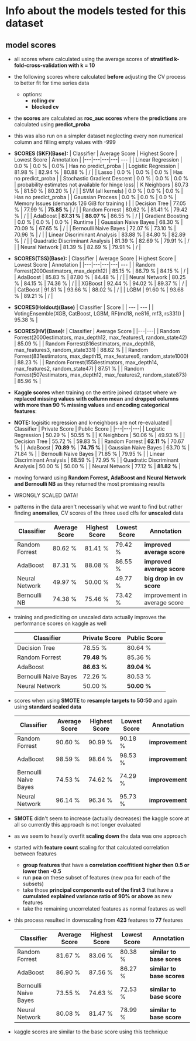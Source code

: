 # Info about the models tested for this dataset

## model scores
- all scores where calculated using the average scores of **stratified k-fold-cross-validation with k = 10**
- the following scores where calculated **before** adjusting the CV process to better fit for time series data
    - options:
        - **rolling cv**
        - **blocked cv**
- the **scores** are calculated as **roc_auc scores** where the **predictions** are calculated using **predict_proba**
- this was also run on a simpler dataset neglecting every non numerical column and filling empty values with -999
- **SCORES (SKF)(Base):**
    | Classifier  | Average Score  | Highest Score  | Lowest Score  | Annotation |
    |---|---|---|---| --- |
    | Linear Regression  | 0.0 %  | 0.0 %  | 0.0% | Has no predict_proba |
    | Logistic Regression  | 81.98 %  | 82.94 %  | 80.88 %  | / |
    | Lasso  | 0.0 %  | 0.0 %  | 0.0 %  | Has no predict_proba |
    | Stochastic Gradient Descent | 0.0 % | 0.0 % | 0.0 % | probability estimates not available for hinge loss|
    | K Neighbors | 80.73 % | 81.50 % | 80.20 % | / |
    | SVM (all kernels) | 0.0 % | 0.0 % | 0.0 % | Has no predict_proba |
    | Gaussian Process | 0.0 % | 0.0 % | 0.0 % | Memory Issues (demands 126 GiB for training ) |
    | Decision Tree | 77.05 % | 77.99 % | **75.85 %** | / |
    | Random Forrest | 80.62 % | 81.41 % | 79.42 % | / |
    | AdaBoost | **87.31 %** | **88.07 %** | 86.55 % | / |
    | Gradient Boosting | 0.0 % | 0.0 % | 0.0 % | Runtime |
    | Gaussian Naive Bayes | 68.30 % | 70.09 % | 67.65 % | / |
    | Bernoulli Naive Bayes | 72.07 % | 73.10 % | 70.96 % | / |
    | Linear Discriminant Analysis | 83.88 % | 84.80 % | 82.89 % | / |
    | Quadratic Discriminant Analysis | 81.39 % | 82.69 % | 79.91 % | / |
    | Neural Network | 81.39 % | 82.69 % | 79.91 % | / |

- **SCORES(TSS)(Base):**
    | Classifier  | Average Score  | Highest Score  | Lowest Score  | Annotation |
    |---|---|---|---| --- |
    | Random Forrest(2000estimators, max_depth12) | 85.15  %  |  86.79 %  | 84.15 % | / |
    | AdaBoost  | 85.83 %  | 87.80 %  | 84.48 %  | / |
    | Neural Network  | 80.25 %  | 84.15 %  | 74.36 %  | / |
    | XGBoost  | 92.44 %  | 94.02 % | 89.37 % | / |
    | CatBoost  | 91.81 %  | 93.66 %  | 88.02 %  | / |
    | LGBM  | 91.60 %  | 93.68 %  | 89.21 %  | / |

- **SCORES(Holdout)(Base)**
    | Classifier | Score |
    | --- | --- |
    | VotingEnsemble(XGB, CatBoost, LGBM, RF(md18, ne816, mf3, rs331)) | 95.38 % |
- **SCORES(HV)(Base):**
    | Classifier  | Average Score |
    |---|---|
    | Random Forrest(2000estimators, max_depth12, max_features1, random_state42) | 85.09  %  |
    | Random Forrest(816estimators, max_depth18, max_features3, random_state331) | 88.62  %  |
    | Random Forrest(831estimators, max_depth15, max_features6, random_state1000) | 88.23  %  |
    | Random Forrest(1558estimators, max_depth14, max_features2, random_state47) | 87.51  %  |
    | Random Forrest(507estimators, max_depth12, max_features2, random_state873) | 85.96  %  |

- **Kaggle scores** when training on the entire joined dataset where we **replaced missing values with collumn mean** and **dropped columns with more than 90 % missing values** and **encoding categorical features**:
- **NOTE:** logisitic regression and k-neighbors are not re-evaluated
    | Classifier  | Private Score  | Public Score |
    |---|---|---|
    | Logistic Regression  | 50.29 %  | 50.55 %  |
    | K Neighbors | 50.06 % | 49.93 % |
    | Decision Tree | 55.72 % | 59.83 % |
    | Random Forrest | **62.11 %** | 70.67 % |
    | AdaBoost | **70.89 %** | **74.75 %** |
    | Gaussian Naive Bayes | 63.70 % | 71.84 % |
    | Bernoulli Naive Bayes | 71.85 % | 79.95 % |
    | Linear Discriminant Analysis | 68.59 % | 72.95 % |
    | Quadratic Discriminant Analysis | 50.00 % | 50.00 % |
    | Neural Network | 77.12 % | **81.82 %** |

- moving forward using **Random Forrest, AdaBoost and Neural Network and Bernoulli NB** as they returned the most promissing results

- WRONGLY SCALED DATA!
- patterns in the data aren't necessarily what we want to find but rather finding **anomalies**, CV scores of the three used clfs for **unscaled** data

    | Classifier  | Average Score  | Highest Score  | Lowest Score  | Annotation |
    |---|---|---|---| --- |
    | Random Forrest  | 80.62  %  | 81.41 %  | 79.42 % | **improved average score** |
    | AdaBoost  | 87.31 %  | 88.08 %  | 86.55 %  | **improved average score** |
    | Neural Network  | 49.97 %  | 50.00 %  | 49.77 %  | **big drop in cv score** |
    | Bernoulli NB | 74.38 % | 75.46 % | 73.42 % | improvement in average score

- training and prediciting on unscaled data actually improves the performance scores on kaggle as well

    | Classifier  | Private Score  | Public Score |
    |---|---|---|
    | Decision Tree | 78.55 % | 80.64 % |
    | Random Forrest | **79.48 %** | 85.36 % |
    | AdaBoost | **86.63 %** | **89.04 %** |
    | Bernoulli Naive Bayes | 72.26 % | 80.53 % |
    | Neural Network | 50.00 % | **50.00 %** |

- scores when using **SMOTE** to **resample targets to 50:50** and again using **standard scaled data**

    | Classifier  | Average Score  | Highest Score  | Lowest Score  | Annotation |
    |---|---|---|---| --- |
    | Random Forrest  | 90.60  %  | 90.99 %  | 90.18 % | **improvement** |
    | AdaBoost  | 98.59 %  | 98.64 %  | 98.53 %  | **improvement** |
    | Bernoulli Naive Bayes | 74.53 % | 74.62 % | 74.29 % | **improvement** |
    | Neural Network  | 96.14 %  | 96.34 %  | 95.73 %  | **improvement** |

- **SMOTE** didn't seem to increase (actually decreases) the kaggle score at all so currently this approach is not longer evaluated

- as we seem to heavily overfit **scaling down** the data was one approach
- started with **feature count** scaling for that calculated correlation between features
    - **group features** that have a **correlation coeffitient higher then 0.5 or lower then -0.5**
    - run **pca** on these subset of features (new pca for each of the subsets)
    - take those **principal components out of the first 3** that have a **cumulated explained variance ratio of 90% or above** as new features
    - take the remaining uncorrelated features as normal features as well
- this process resulted in downscaling from **423** features to **77** features

    | Classifier  | Average Score  | Highest Score  | Lowest Score  | Annotation |
    |---|---|---|---| --- |
    | Random Forrest  | 81.67  %  | 83.06 %  | 80.38 % | **similar to base sores** |
    | AdaBoost  | 86.90 %  | 87.56 %  | 86.27 %  | **similar to base scores** |
    | Bernoulli Naive Bayes | 73.55 % | 74.63 % | 72.53 % | **similar to base score** |
    | Neural Network  | 80.08 %  | 81.47 %  | 78.99 %  | **similar to base score** |

- kaggle scores are similar to the base score using this technique